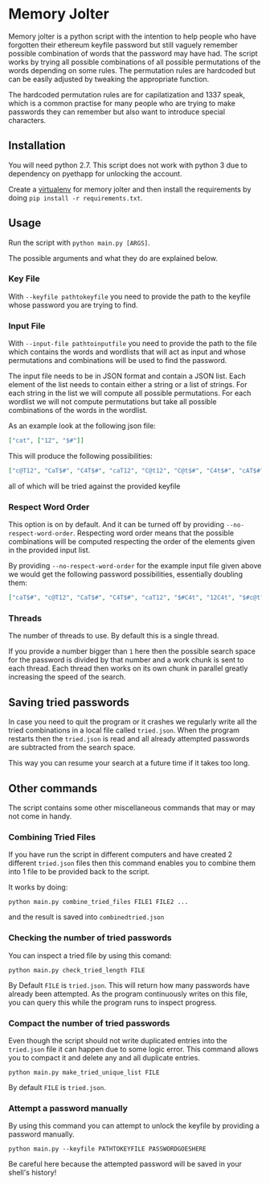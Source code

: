 # Memory Jolter

Memory jolter is a python script with the intention to help people who have forgotten their ethereum keyfile password but still
vaguely remember possible combination of words that the password may have had. The script works by trying all possible combinations
of all possible permutations of the words depending on some rules. The permutation rules are hardcoded but can be easily adjusted
by tweaking the appropriate function.

The hardcoded permutation rules are for capilatization and 1337 speak, which is a common practise for many people who are trying to make passwords they can remember but also want to introduce special characters.

## Installation

You will need python 2.7. This script does not work with python 3 due to dependency on pyethapp for unlocking the account.

Create a [virtualenv](http://docs.python-guide.org/en/latest/dev/virtualenvs/) for memory jolter and then install the requirements
by doing `pip install -r requirements.txt`.

## Usage

Run the script with `python main.py [ARGS]`.

The possible arguments and what they do are explained below.

### Key File

With `--keyfile pathtokeyfile` you need to provide the path to the keyfile whose password you are trying to find.

### Input File

With `--input-file pathtoinputfile` you need to provide the path to the file which contains the words and wordlists that will
act as input and whose permutations and combinations will be used to find the password.

The input file needs to be in JSON format and contain a JSON list. Each element of the list needs to contain either a string
or a list of strings. For each string in the list we will compute all possible permutations. For each wordlist we will not compute
permutations but take all possible combinations of the words in the wordlist.

As an example look at the following json file:

```json
["cat", ["12", "$#"]]
```

This will produce the following possibilities:

```json
["c@T12", "CaT$#", "C4T$#", "caT12", "C@t12", "C@t$#", "C4t$#", "cAT$#", "cAt$#", "CaT12", "c@T$#", "CAT12", "C4t12", "c4t$#", "CAt$#", "c4T$#", "cAt12", "C@T12", "Cat12", "c4T12", "c@t12", "CAT$#", "caT$#", "cAT12", "Cat$#", "cat$#", "C@T$#", "CAt12", "cat12", "C4T12", "c@t$#", "c4t12"]
```

all of which will be tried against the provided keyfile

### Respect Word Order

This option is on by default. And it can be turned off by providing `--no-respect-word-order`. Respecting word order means that the possible combinations will be computed respecting the order of the elements given in the provided input list.

By providing `--no-respect-word-order` for the example input file given above we would get the following password possibilities, essentially doubling them:

```json
["caT$#", "c@T12", "CaT$#", "C4T$#", "caT12", "$#C4t", "12C4t", "$#c@t", "$#CaT", "12C@t", "12CaT", "C@t12", "C@T$#", "12CAt", "$#c@T", "c@T$#", "C4t$#", "cAT$#", "cAt$#", "12c@t", "CaT12", "$#cAT", "$#C4T", "12C4T", "C@t$#", "$#caT", "12C@T", "12caT", "12Cat", "$#Cat", "c4T12", "cAt12", "c4t$#", "CAt$#", "c4T$#", "CAT12", "$#CAT", "$#c4T", "12c4T", "$#C@T", "12cAT", "C@T12", "Cat12", "12cAt", "C4t12", "$#CAt", "c@t12", "CAT$#", "$#cat", "12c@T", "cAT12", "Cat$#", "cat$#", "$#cAt", "12c4t", "$#C@t", "12cat", "CAt12", "12CAT", "$#c4t", "cat12", "C4T12", "c@t$#", "c4t12"]
```

### Threads

The number of threads to use. By default this is a single thread. 


If you provide a number bigger than `1` here then the possible search space for the password is divided by that number and a work chunk is sent to each thread. Each thread then works on its own chunk in parallel greatly increasing the speed of the search.


## Saving tried passwords

In case you need to quit the program or it crashes we regularly write all the tried combinations in a local file called `tried.json`. When the program restarts then the `tried.json` is read and all already attempted passwords are subtracted from the search space.

This way you can resume your search at a future time if it takes too long.

## Other commands

The script contains some other miscellaneous commands that may or may not come in handy.

### Combining Tried Files

If you have run the script in different computers and have created 2 different `tried.json` files then this command enables you to combine them into 1 file to be provided back to the script.

It works by doing:

`python main.py combine_tried_files FILE1 FILE2 ...`

and the result is saved into `combinedtried.json`

### Checking the number of tried passwords

You can inspect a tried file by using this comand:

`python main.py check_tried_length FILE`

By Default `FILE` is `tried.json`. This will return how many passwords have already been attempted. As the program continuously writes on this file, you can query this while the program runs to inspect progress.

### Compact the number of tried passwords

Even though the script should not write duplicated entries into the `tried.json` file it can happen due to some logic error. This command allows you to compact it and delete any and all duplicate entries.

`python main.py make_tried_unique_list FILE`

By default `FILE` is `tried.json`.

### Attempt a password manually

By using this command you can attempt to unlock the keyfile by providing a password manually.

`python main.py --keyfile PATHTOKEYFILE PASSWORDGOESHERE`


Be careful here because the attempted password will be saved in your shell's history!

